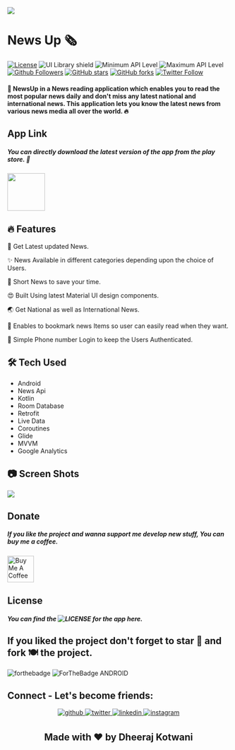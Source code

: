 ![](https://raw.githubusercontent.com/dheerajkotwani/NewsUp/master/mockups/NewsUp_banner.png)
# News Up 🗞 
[![License](https://img.shields.io/badge/license-MIT-%2397ca00.svg)](https://github.com/dheerajkotwani/GitCheatSheet/blob/master/LICENSE.md)
![UI Library shield](https://img.shields.io/badge/LibraryType-UI-blue.svg)
![Minimum API Level](https://img.shields.io/badge/Min%20API%20Level-21-green)
![Maximum API Level](https://img.shields.io/badge/Max%20API%20Level-30-orange)
[![Github Followers](https://img.shields.io/github/followers/dheerajkotwani?label=Follow&style=social)](https://github.com/dheerajkotwani)
[![GitHub stars](https://img.shields.io/github/stars/dheerajkotwani/NewsUp?style=social)](https://github.com/dheerajkotwani/NewsUp)
[![GitHub forks](https://img.shields.io/github/forks/dheerajkotwani/NewsUp?style=social)](https://github.com/dheerajkotwani/NewsUp)
[![Twitter Follow](https://img.shields.io/twitter/follow/kotwani_dheeraj?label=Follow&style=social)](https://twitter.com/kotwani_dheeraj)

#### 📰 NewsUp in a News reading application which enables you to read the most popular news daily and don't miss any latest national and international news. This application lets you know the latest news from various news media all over the world. 🔥

## App Link
##### You can directly download the latest version of the app from the play store. 🎯
<a href='https://play.google.com/store/apps/details?id=project.dheeraj.newsup2'><img align='center' height='85' src='https://play.google.com/intl/en_us/badges/static/images/badges/en_badge_web_generic.png'></a>

## 🔥 Features
📰 Get Latest updated News.

✨ News Available in different categories depending upon the choice of Users.

🚀 Short News to save your time.

😍 Built Using latest Material UI design components.

🌏 Get National as well as International News.

📝 Enables to bookmark news Items so user can easily read when they want. 

📱 Simple Phone number Login to keep the Users Authenticated.

## 🛠 Tech Used
- Android
- News Api
- Kotlin
- Room Database
- Retrofit
- Live Data 
- Coroutines
- Glide
- MVVM
- Google Analytics

 
## 📷 Screen Shots
![](https://github.com/dheerajkotwani/NewsUp/blob/master/mockups/newsup_screenshot.png)

## Donate
##### If you like the project and wanna support me develop new stuff, You can buy me a coffee.
<a href="https://www.buymeacoffee.com/dheerajkotwani" target="_blank"><img src="https://cdn.buymeacoffee.com/buttons/v2/default-orange.png" alt="Buy Me A Coffee" align='center' height='60'></a>

## License
##### You can find the ![LICENSE](https://github.com/dheerajkotwani/NewsUp/blob/master/LICENSE) for the app here.

## If you liked the project don't forget to star 🌟 and fork 🍽 the project.
![forthebadge](https://forthebadge.com/images/badges/built-with-love.svg)
![ForTheBadge ANDROID](https://forthebadge.com/images/badges/built-for-android.svg)

## Connect - Let's become friends:
<div align="center">
<a href="https://github.com/dheerajkotwani" target="_blank">
<img src=https://img.shields.io/badge/github-%2324292e.svg?&style=for-the-badge&logo=github&logoColor=white alt=github style="margin-bottom: 5px;" />
</a>
<a href="https://twitter.com/kotwani_dheeraj" target="_blank">
<img src=https://img.shields.io/badge/twitter-%2300acee.svg?&style=for-the-badge&logo=twitter&logoColor=white alt=twitter style="margin-bottom: 5px;" />
</a>
<a href="https://www.linkedin.com/in/dheerajkotwani/" target="_blank">
<img src=https://img.shields.io/badge/linkedin-%231E77B5.svg?&style=for-the-badge&logo=linkedin&logoColor=white alt=linkedin style="margin-bottom: 5px;" />
</a>
<a href="https://www.instagram.com/dheeraj_kotwani/" target="_blank">
<img src=https://img.shields.io/badge/instagram-%23000000.svg?&style=for-the-badge&logo=instagram&logoColor=white alt=instagram style="margin-bottom: 5px;" />
</a>
</div> 
<h2 align="center">Made with ❤ by Dheeraj Kotwani</h2>			
